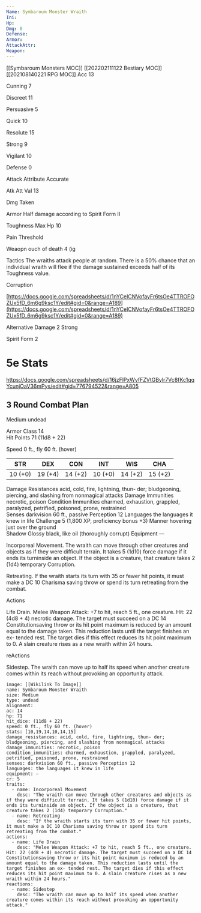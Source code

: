 ```yaml
---
Name: Symbaroum Monster Wraith
Ini: 
Hp: 
Dmg: 0
Defense: 
Armor: 
AttackAttr: 
Weapon: 
---
```

[[Symbaroum Monsters MOC]]
[[202202111122 Bestiary MOC]]
[[202108140221 RPG MOC]]
Acc 13

Cunning 7

Discreet 11

Persuasive 5

Quick 10

Resolute 15

Strong 9

Vigilant 10

Defense 0

Attack Attribute Accurate

Atk Att Val 13

Dmg Taken

Armor Half damage according to Spirit Form II

Toughness Max Hp 10

Pain Threshold

Weaopn ouch of death 4 (ig

Tactics The wraiths attack people at random. There is a 50% chance that an individual wraith will flee if the damage sustained exceeds half of its Toughness value.

Corruption

[https://docs.google.com/spreadsheets/d/1nYCeICNVofayFr6tsOe4TTROFOZUx5fD_6m6g9ksc1Y/edit#gid=0&range=A189](https://docs.google.com/spreadsheets/d/1nYCeICNVofayFr6tsOe4TTROFOZUx5fD_6m6g9ksc1Y/edit#gid=0&range=A189)

Alternative Damage 2 Strong

Spirit Form 2

# 5e Stats 
https://docs.google.com/spreadsheets/d/16jzFlPxWvfFZVtGBylr7Vc8fKc1qqYcunjOaV36mPys/edit#gid=776794522&range=A805
## 3 Round Combat Plan

 

Medium undead

 

Armor Class 14  
Hit Points 71 (11d8 + 22) 

Speed 0 ft., fly 60 ft. (hover)

 

| STR     | DEX     | CON     | INT     | WIS     | CHA     |
| ------- | ------- | ------- | ------- | ------- | ------- |
| 10 (+0) | 19 (+4) | 14 (+2) | 10 (+0) | 14 (+2) | 15 (+2) |


 
 

Damage Resistances acid, cold, fire, lightning, thun- der; bludgeoning, piercing, and slashing from nonmagical attacks
Damage Immunities necrotic, poison
Condition Immunities charmed, exhaustion, grappled, paralyzed, petrified, poisoned, prone, restrained  
Senses darkvision 60 ft., passive Perception 12 
Languages the languages it knew in life 
Challenge 5 (1,800 XP, proficiency bonus +3) 
Manner hovering just over the ground  
Shadow Glossy black, like oil (thoroughly corrupt)
Equipment —

 

Incorporeal Movement. The wraith can move through other creatures and objects as if they were difficult terrain. It takes 5 (1d10) force damage if it ends its turninside an object. If the object is a creature, that creature takes 2 (1d4) temporary Corruption.

Retreating. If the wraith starts its turn with 35 or fewer hit points, it must make a DC 10 Charisma saving throw or spend its turn retreating from the combat.

Actions

Life Drain. Melee Weapon Attack: +7 to hit, reach 5 ft., one creature. Hit: 22 (4d8 + 4) necrotic damage. The target must succeed on a DC 14 Constitutionsaving throw or its hit point maximum is reduced by an amount equal to the damage taken. This reduction lasts until the target finishes an ex- tended rest. The target dies if this effect reduces its hit point maximum to 0. A slain creature rises as a new wraith within 24 hours.

reActions

Sidestep. The wraith can move up to half its speed when another creature comes within its reach without provoking an opportunity attack.

```statblock
image: [[Wikilink To Image]]
name: Symbaroum Monster Wraith
size: Medium
type: undead
alignment:
ac: 14
hp: 71
hit_dice: (11d8 + 22)
speed: 0 ft., fly 60 ft. (hover)
stats: [10,19,14,10,14,15]
damage_resistances: acid, cold, fire, lightning, thun- der; bludgeoning, piercing, and slashing from nonmagical attacks
damage_immunities: necrotic, poison
condition_immunities: charmed, exhaustion, grappled, paralyzed, petrified, poisoned, prone, restrained
senses: darkvision 60 ft., passive Perception 12
languages: the languages it knew in life
equipment: —
cr: 5
traits:
  - name: Incorporeal Movement
    desc: "The wraith can move through other creatures and objects as if they were difficult terrain. It takes 5 (1d10) force damage if it ends its turninside an object. If the object is a creature, that creature takes 2 (1d4) temporary Corruption."
  - name: Retreating
    desc: "If the wraith starts its turn with 35 or fewer hit points, it must make a DC 10 Charisma saving throw or spend its turn retreating from the combat."
actions:
  - name: Life Drain
    desc: "Melee Weapon Attack: +7 to hit, reach 5 ft., one creature. Hit: 22 (4d8 + 4) necrotic damage. The target must succeed on a DC 14 Constitutionsaving throw or its hit point maximum is reduced by an amount equal to the damage taken. This reduction lasts until the target finishes an ex- tended rest. The target dies if this effect reduces its hit point maximum to 0. A slain creature rises as a new wraith within 24 hours."
reactions:
  - name: Sidestep
    desc: "The wraith can move up to half its speed when another creature comes within its reach without provoking an opportunity attack."
```